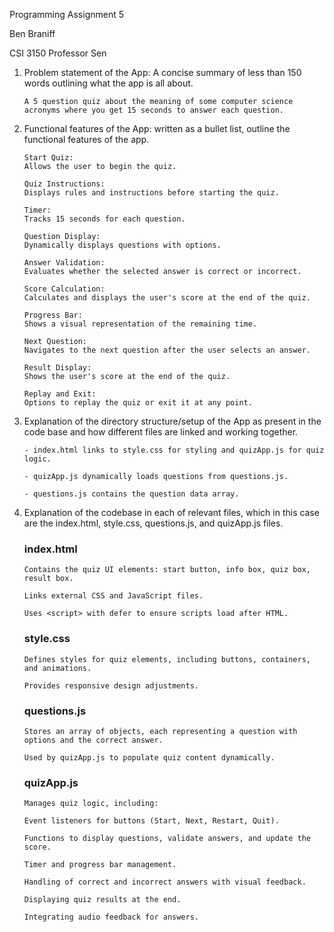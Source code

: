 Programming Assignment 5

Ben Braniff

CSI 3150
Professor Sen

1.	Problem statement of the App: A concise summary of less than 150 words outlining what the app is all about.

    ```
    A 5 question quiz about the meaning of some computer science acronyms where you get 15 seconds to answer each question. 
    ```

2.	Functional features of the App: written as a bullet list, outline the functional features of the app.

    ```
    Start Quiz:
    Allows the user to begin the quiz.

    Quiz Instructions:
    Displays rules and instructions before starting the quiz.

    Timer:
    Tracks 15 seconds for each question.

    Question Display:
    Dynamically displays questions with options.

    Answer Validation:
    Evaluates whether the selected answer is correct or incorrect.

    Score Calculation:
    Calculates and displays the user's score at the end of the quiz.

    Progress Bar:
    Shows a visual representation of the remaining time.

    Next Question:
    Navigates to the next question after the user selects an answer.

    Result Display:
    Shows the user's score at the end of the quiz.

    Replay and Exit:
    Options to replay the quiz or exit it at any point.
    ```

3.	Explanation of the directory structure/setup of the App as present in the code base and how different files are linked and working together.

    ```
    - index.html links to style.css for styling and quizApp.js for quiz logic.

    - quizApp.js dynamically loads questions from questions.js.

    - questions.js contains the question data array.
    ```

4.	Explanation of the codebase in each of relevant files, which in this case are the index.html, style.css, questions.js, and quizApp.js files.

    ### index.html
    ```
    Contains the quiz UI elements: start button, info box, quiz box, result box.

    Links external CSS and JavaScript files.

    Uses <script> with defer to ensure scripts load after HTML.
    ```
    ### style.css
    ```
    Defines styles for quiz elements, including buttons, containers, and animations.

    Provides responsive design adjustments.
    ```
    ### questions.js
    ```
    Stores an array of objects, each representing a question with options and the correct answer.

    Used by quizApp.js to populate quiz content dynamically.
    ```
    ### quizApp.js
    ```
    Manages quiz logic, including:

    Event listeners for buttons (Start, Next, Restart, Quit).

    Functions to display questions, validate answers, and update the score.

    Timer and progress bar management.

    Handling of correct and incorrect answers with visual feedback.

    Displaying quiz results at the end.

    Integrating audio feedback for answers.
    ```